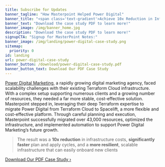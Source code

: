 ```yaml
---
title: Subscribe for Updates
banner_tagline: "How Masterpoint Helped Power Digital"
banner_title: "<span class='text-gradient'>Achieve 10x Reduction in Infrastructure Costs</span>"
banner_text: "Download the case study PDF to learn more!"
banner_image: /img/banner_home.jpg
description: "Download the case study PDF to learn more!"
signupCTA: "Signup for MasterPoint Notes:"
banner_image: /img/landing/power-digital-case-study.png
sitemap:
  priority: 0
id: landing
url: power-digital-case-study
banner_button: /download/power-digital-case-study.pdf
banner_button_text: Download Our PDF Case Study
---
```


[Power Digital Marketing](https://powerdigital.com), a rapidly growing digital marketing agency, faced scalability challenges with their existing Terraform Cloud infrastructure. With a complex setup supporting numerous clients and a growing number of resources, they needed a far more stable, cost-effective solution. Masterpoint stepped in, leveraging their deep Terraform expertise to migrate Power Digital from Terraform Cloud to Spacelift, a more flexible and cost-effective platform. Through careful planning and execution, Masterpoint successfully migrated over 43,000 resources, optimized the infrastructure, and implemented automation to support Power Digital Marketing’s future growth. 

> The result was a **10x reduction** in infrastructure costs, **significantly faster** plan and apply cycles, and a **more resilient**, scalable infrastructure that can easily onboard new clients

<a href="/download/power-digital-case-study.pdf" class="button">Download Our PDF Case Study &rsaquo;</a>